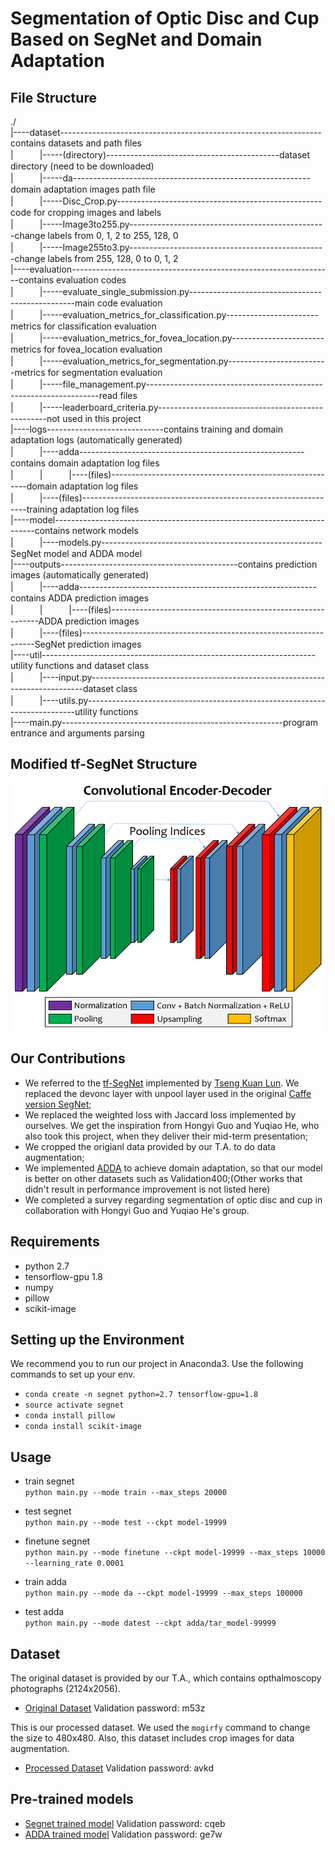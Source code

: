 # Segmentation of Optic Disc and Cup Based on SegNet and Domain Adaptation
## File Structure
./  
|----dataset-----------------------------------------------------------------contains datasets and path files  
|　　　|-----(directory)-------------------------------------------dataset directory (need to be downloaded)  
|　　　|-----da-----------------------------------------------------------domain adaptation images path file  
|　　　|-----Disc_Crop.py---------------------------------------------------code for cropping images and labels  
|　　　|-----Image3to255.py-------------------------------------------------change labels from 0, 1, 2 to 255, 128, 0  
|　　　|-----Image255to3.py-------------------------------------------------change labels from 255, 128, 0 to 0, 1, 2   
|----evaluation-----------------------------------------------------------------contains evaluation codes     
|　　　|-----evaluate_single_submission.py-------------------------------------------------main code evaluation  
|　　　|-----evaluation_metrics_for_classification.py-----------------------metrics for classification evaluation  
|　　　|-----evaluation_metrics_for_fovea_location.py-----------------------metrics for fovea_location evaluation   
|　　　|-----evaluation_metrics_for_segmentation.py-------------------------metrics for segmentation evaluation   
|　　　|-----file_management.py------------------------------------------------------------------read files  
|　　　|-----leaderboard_criteria.py--------------------------------------------------not used in this project   
|----logs-----------------------------contains training and domain adaptation logs (automatically generated)  
|　　　|----adda--------------------------------------------------------contains domain adaptation log files  
|　　　|　　　|----(files)---------------------------------------------------------domain adaptation log files  
|　　　|----(files)----------------------------------------------------------------training adaptation log files  
|----model-------------------------------------------------------------------------contains network models  
|　　　|----models.py-------------------------------------------------------SegNet model and ADDA model  
|----outputs--------------------------------------------contains prediction images (automatically generated)  
|　　　|----adda-----------------------------------------------------------contains ADDA prediction images  
|　　　|　　　|----(files)------------------------------------------------------------ADDA prediction images  
|　　　|----(files)------------------------------------------------------------------SegNet prediction images  
|----util--------------------------------------------------------------------utility functions and dataset class  
|　　　|----input.py----------------------------------------------------------------------------dataset class  
|　　　|----utils.py---------------------------------------------------------------------------utility functions  
|----main.py-------------------------------------------------------program entrance and arguments parsing

## Modified tf-SegNet Structure
![alt text](/SegNet_modified.png "Title")

## Our Contributions
* We referred to the [tf-SegNet](https://github.com/tkuanlun350/Tensorflow-SegNet "Title") implemented by [Tseng Kuan Lun](https://github.com/tkuanlun350 "title"). We replaced the devonc layer with unpool layer used in the original [Caffe version SegNet](https://github.com/alexgkendall/caffe-segnet "Title");
* We replaced the weighted loss with Jaccard loss implemented by ourselves. We get the inspiration from Hongyi Guo and Yuqiao He, who also took this project, when they deliver their mid-term presentation;
* We cropped the origianl data provided by our T.A. to do data augmentation;
* We implemented [ADDA](http://openaccess.thecvf.com/content_cvpr_2017/papers/Tzeng_Adversarial_Discriminative_Domain_CVPR_2017_paper.pdf "Title") to achieve domain adaptation, so that our model is better on other datasets such as Validation400;(Other works that didn't result in performance improvement is not listed here)
* We completed a survey regarding segmentation of optic disc and cup in collaboration with Hongyi Guo and Yuqiao He's group.

## Requirements
* python 2.7
* tensorflow-gpu 1.8
* numpy
* pillow
* scikit-image

## Setting up the Environment
We recommend you to run our project in Anaconda3. Use the following commands to set up your env.
- `conda create -n segnet python=2.7 tensorflow-gpu=1.8`
- `source activate segnet`
- `conda install pillow`
- `conda install scikit-image`


## Usage
- train segnet  
`python main.py --mode train --max_steps 20000`

- test segnet  
`python main.py --mode test --ckpt model-19999`

- finetune segnet  
`python main.py --mode finetune --ckpt model-19999 --max_steps 10000 --learning_rate 0.0001`

- train adda  
`python main.py --mode da --ckpt model-19999 --max_steps 100000`

- test adda  
`python main.py --mode datest --ckpt adda/tar_model-99999`

## Dataset
The original dataset is provided by our T.A., which contains opthalmoscopy photographs (2124x2056).  
- [Original Dataset](https://pan.baidu.com/share/init?surl=AIhsyDsmYeg84izrMR0eNQ "Title") Validation password: m53z  

This is our processed dataset. We used the `mogirfy` command to change the size to 480x480. Also, this dataset includes crop images for data augmentation. 
- [Processed Dataset](https://pan.baidu.com/s/15B40Q4Qz5se3yV12UiLJbw "Title") Validation password: avkd  

## Pre-trained models
- [Segnet trained model](https://pan.baidu.com/s/16WHkvr4wdll6sT3Sc_A7_g "Title") Validation password: cqeb  
- [ADDA trained model](https://pan.baidu.com/s/1bBLX5BMn0q_0Qibq9-vGpA "Title") Validation password: ge7w  
